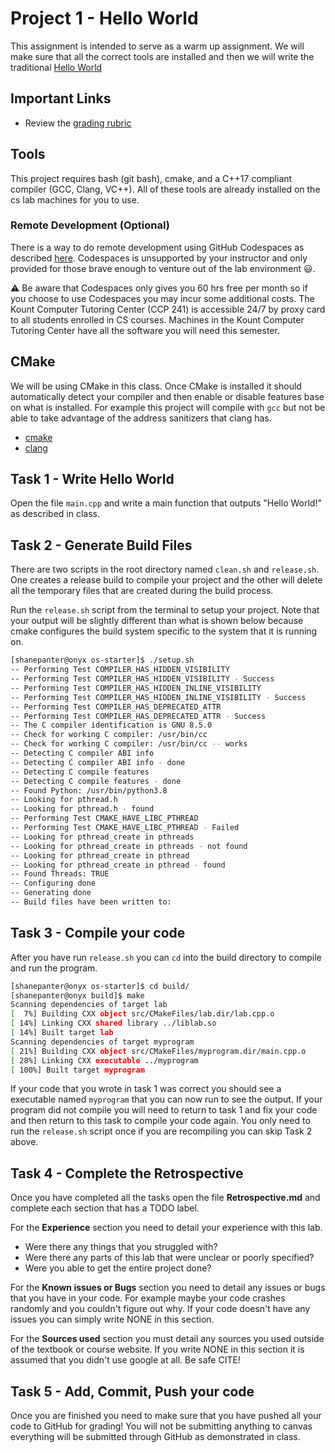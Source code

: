 # Project 1 - Hello World

This assignment is intended to serve as a warm up assignment. We will make sure
that all the correct tools are installed and then we will write the traditional
[Hello World](https://en.wikipedia.org/wiki/%22Hello,_World!%22_program)

## Important Links

- Review the [grading rubric](https://shanepanter.com/cs452/grading-rubric.html)

## Tools

This project requires bash (git bash), cmake, and a C++17 compliant compiler
(GCC, Clang, VC++). All of these tools are already installed on the cs lab
machines for you to use.

### Remote Development (Optional)

There is a way to do remote development using GitHub Codespaces as described
[here](https://shanepanter.com/teaching/vscode-tips-and-tricks.html#_developing_remotely_codespaces).
Codespaces is unsupported by your instructor and only provided for those brave
enough to venture out of the lab environment 😃.

⚠ Be aware that Codespaces only gives you 60 hrs free per month so if you choose
to use Codespaces you may incur some additional costs. The Kount Computer
Tutoring Center (CCP 241) is accessible 24/7 by proxy card to all students
enrolled in CS courses. Machines in the Kount Computer Tutoring Center have all
the software you will need this semester.

## CMake

We will be using CMake in this class. Once CMake is installed it should
automatically  detect your compiler and then enable or disable features base on
what is installed. For example this project will compile with `gcc` but not be
able to take advantage of the address sanitizers that clang has.

- [cmake](https://cmake.org/)
- [clang](https://clang.llvm.org/)

## Task 1 - Write Hello World

Open the file `main.cpp` and write a main function that outputs "Hello World!"
as described in class.

## Task 2 - Generate Build Files

There are two scripts in the root directory named `clean.sh` and `release.sh`.
One creates a release build to compile your project and the other will delete
all the temporary files that are created during the build process.

Run the `release.sh` script from the terminal to setup your project. Note
that your output will be slightly different than what is shown below because
cmake configures the build system specific to the system that it is running on.

```bash
[shanepanter@onyx os-starter]$ ./setup.sh
-- Performing Test COMPILER_HAS_HIDDEN_VISIBILITY
-- Performing Test COMPILER_HAS_HIDDEN_VISIBILITY - Success
-- Performing Test COMPILER_HAS_HIDDEN_INLINE_VISIBILITY
-- Performing Test COMPILER_HAS_HIDDEN_INLINE_VISIBILITY - Success
-- Performing Test COMPILER_HAS_DEPRECATED_ATTR
-- Performing Test COMPILER_HAS_DEPRECATED_ATTR - Success
-- The C compiler identification is GNU 8.5.0
-- Check for working C compiler: /usr/bin/cc
-- Check for working C compiler: /usr/bin/cc -- works
-- Detecting C compiler ABI info
-- Detecting C compiler ABI info - done
-- Detecting C compile features
-- Detecting C compile features - done
-- Found Python: /usr/bin/python3.8
-- Looking for pthread.h
-- Looking for pthread.h - found
-- Performing Test CMAKE_HAVE_LIBC_PTHREAD
-- Performing Test CMAKE_HAVE_LIBC_PTHREAD - Failed
-- Looking for pthread_create in pthreads
-- Looking for pthread_create in pthreads - not found
-- Looking for pthread_create in pthread
-- Looking for pthread_create in pthread - found
-- Found Threads: TRUE
-- Configuring done
-- Generating done
-- Build files have been written to:
```

## Task 3 - Compile your code

After you have run `release.sh` you can `cd` into the build directory to compile
and run the program.

```bash
[shanepanter@onyx os-starter]$ cd build/
[shanepanter@onyx build]$ make
Scanning dependencies of target lab
[  7%] Building CXX object src/CMakeFiles/lab.dir/lab.cpp.o
[ 14%] Linking CXX shared library ../liblab.so
[ 14%] Built target lab
Scanning dependencies of target myprogram
[ 21%] Building CXX object src/CMakeFiles/myprogram.dir/main.cpp.o
[ 28%] Linking CXX executable ../myprogram
[ 100%] Built target myprogram
```

If your code that you wrote in task 1 was correct you should see a executable
named `myprogram` that you can now run to see the output. If your program did
not compile you will need to return to task 1 and fix your code and then return
to this task to compile your code again. You only need to run the `release.sh`
script once if you are recompiling you can skip Task 2 above.

## Task 4 - Complete the Retrospective

Once you have completed all the tasks open the file **Retrospective.md** and
complete each section that has a TODO label.

For the **Experience** section you need to detail your experience with this lab.

- Were there any things that you struggled with?
- Were there any parts of this lab that were unclear or poorly specified?
- Were you able to get the entire project done?

For the **Known issues or Bugs** section you need to detail any issues or bugs
that you have in your code. For example maybe your code crashes randomly and you
couldn't figure out why. If your code doesn't have any issues you can simply
write NONE in this section.

For the **Sources used** section you must detail any sources you used outside of
the textbook or course website. If you write NONE in this section it is assumed
that you didn't use google at all. Be safe CITE!

## Task 5 - Add, Commit, Push your code

Once you are finished you need to make sure that you have pushed all your code
to GitHub for grading! You will not be submitting anything to canvas everything
will be submitted through GitHub as demonstrated in class.
